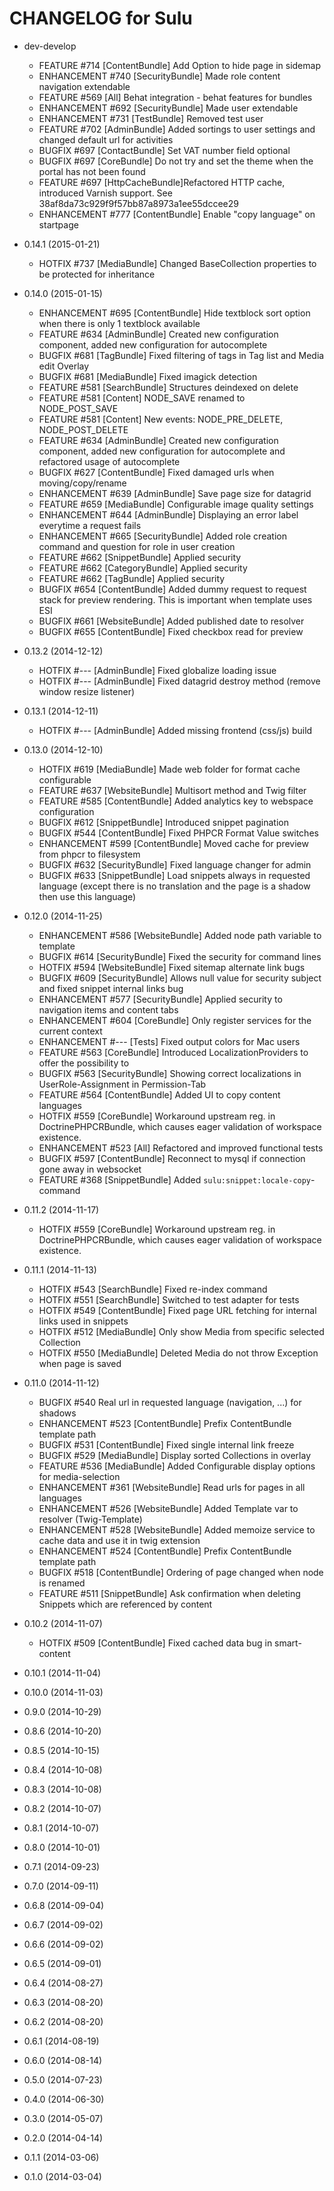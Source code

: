 CHANGELOG for Sulu
==================

* dev-develop
    * FEATURE     #714 [ContentBundle]  Add Option to hide page in sidemap
    * ENHANCEMENT #740 [SecurityBundle] Made role content navigation extendable
    * FEATURE     #569 [All]            Behat integration - behat features for bundles
    * ENHANCEMENT #692 [SecurityBundle] Made user extendable
    * ENHANCEMENT #731 [TestBundle]     Removed test user
    * FEATURE     #702 [AdminBundle]    Added sortings to user settings and changed default url for activities
    * BUGFIX      #697 [ContactBundle]  Set VAT number field optional
    * BUGFIX      #697 [CoreBundle]     Do not try and set the theme when the portal has not been found
    * FEATURE     #697 [HttpCacheBundle]Refactored HTTP cache, introduced Varnish support. See 38af8da73c929f9f57bb87a8973a1ee55dccee29
    * ENHANCEMENT #777 [ContentBundle]  Enable "copy language" on startpage

* 0.14.1 (2015-01-21)
    * HOTFIX      #737 [MediaBundle]    Changed BaseCollection properties to be protected for inheritance

* 0.14.0 (2015-01-15)
    * ENHANCEMENT #695 [ContentBundle]  Hide textblock sort option when there is only 1 textblock available
    * FEATURE     #634 [AdminBundle]    Created new configuration component, added new configuration for autocomplete
    * BUGFIX      #681 [TagBundle]      Fixed filtering of tags in Tag list and Media edit Overlay
    * BUGFIX      #681 [MediaBundle]    Fixed imagick detection
    * FEATURE     #581 [SearchBundle]   Structures deindexed on delete
    * FEATURE     #581 [Content]        NODE_SAVE renamed to NODE_POST_SAVE
    * FEATURE     #581 [Content]        New events: NODE_PRE_DELETE, NODE_POST_DELETE
    * FEATURE     #634 [AdminBundle]    Created new configuration component, added new configuration for autocomplete
                                        and refactored usage of autocomplete
    * BUGFIX      #627 [ContentBundle]  Fixed damaged urls when moving/copy/rename
    * ENHANCEMENT #639 [AdminBundle]    Save page size for datagrid
    * FEATURE     #659 [MediaBundle]    Configurable image quality settings
    * ENHANCEMENT #644 [AdminBundle]    Displaying an error label everytime a request fails
    * ENHANCEMENT #665 [SecurityBundle] Added role creation command and question for role in user creation
    * FEATURE     #662 [SnippetBundle]  Applied security
    * FEATURE     #662 [CategoryBundle] Applied security
    * FEATURE     #662 [TagBundle]      Applied security
    * BUGFIX      #654 [ContentBundle]  Added dummy request to request stack for preview rendering.
                                        This is important when template uses ESI
    * BUGFIX      #661 [WebsiteBundle]  Added published date to resolver
    * BUGFIX      #655 [ContentBundle]  Fixed checkbox read for preview

* 0.13.2 (2014-12-12)
    * HOTFIX      #--- [AdminBundle]    Fixed globalize loading issue
    * HOTFIX      #--- [AdminBundle]    Fixed datagrid destroy method (remove window resize listener) 

* 0.13.1 (2014-12-11)
    * HOTFIX      #--- [AdminBundle]    Added missing frontend (css/js) build

* 0.13.0 (2014-12-10)
    * HOTFIX      #619 [MediaBundle]    Made web folder for format cache configurable
    * FEATURE     #637 [WebsiteBundle]  Multisort method and Twig filter
    * FEATURE     #585 [ContentBundle]  Added analytics key to webspace configuration
    * BUGFIX      #612 [SnippetBundle]  Introduced snippet pagination
    * BUGFIX      #544 [ContentBundle]  Fixed PHPCR Format Value switches
    * ENHANCEMENT #599 [ContentBundle]  Moved cache for preview from phpcr to filesystem
    * BUGFIX      #632 [SecurityBundle] Fixed language changer for admin
    * BUGFIX      #633 [SnippetBundle]  Load snippets always in requested language (except there is no translation and
                                        the page is a shadow then use this language)

* 0.12.0 (2014-11-25)

    * ENHANCEMENT #586 [WebsiteBundle]  Added node path variable to template
    * BUGFIX      #614 [SecurityBundle] Fixed the security for command lines
    * HOTFIX      #594 [WebsiteBundle]  Fixed sitemap alternate link bugs
    * BUGFIX      #609 [SecurityBundle] Allows null value for security subject and fixed snippet internal links bug
    * ENHANCEMENT #577 [SecurityBundle] Applied security to navigation items and content tabs
    * ENHANCEMENT #604 [CoreBundle]     Only register services for the current context
    * ENHANCEMENT #--- [Tests]          Fixed output colors for Mac users
    * FEATURE     #563 [CoreBundle]     Introduced LocalizationProviders to offer the possibility to
    * BUGFIX      #563 [SecurityBundle] Showing correct localizations in UserRole-Assignment in
                                        Permission-Tab
    * FEATURE     #564 [ContentBundle]  Added UI to copy content languages
    * HOTFIX      #559 [CoreBundle]     Workaround upstream reg. in DoctrinePHPCRBundle, which causes
                                        eager validation of workspace existence.
    * ENHANCEMENT #523 [All]            Refactored and improved functional tests
    * BUGFIX      #597 [ContentBundle]  Reconnect to mysql if connection gone away in websocket
    * FEATURE     #368 [SnippetBundle]  Added `sulu:snippet:locale-copy`-command

* 0.11.2 (2014-11-17)

    * HOTFIX #559 [CoreBundle]    Workaround upstream reg. in DoctrinePHPCRBundle, which causes
                                  eager validation of workspace existence.

* 0.11.1 (2014-11-13)

    * HOTFIX      #543 [SearchBundle]  Fixed re-index command
    * HOTFIX      #551 [SearchBundle]  Switched to test adapter for tests
    * HOTFIX      #549 [ContentBundle] Fixed page URL fetching for internal links used in snippets
    * HOTFIX      #512 [MediaBundle]   Only show Media from specific selected Collection
    * HOTFIX      #550 [MediaBundle]   Deleted Media do not throw Exception when page is saved

* 0.11.0 (2014-11-12)

    * BUGFIX      #540                 Real url in requested language (navigation, ...) for shadows
    * ENHANCEMENT #523 [ContentBundle] Prefix ContentBundle template path
    * BUGFIX      #531 [ContentBundle] Fixed single internal link freeze
    * BUGFIX      #529 [MediaBundle]   Display sorted Collections in overlay
    * FEATURE     #536 [MediaBundle]   Added Configurable display options for media-selection
    * ENHANCEMENT #361 [WebsiteBundle] Read urls for pages in all languages
    * ENHANCEMENT #526 [WebsiteBundle] Added Template var to resolver (Twig-Template)
    * ENHANCEMENT #528 [WebsiteBundle] Added memoize service to cache data and use it in twig extension
    * ENHANCEMENT #524 [ContentBundle] Prefix ContentBundle template path
    * BUGFIX      #518 [ContentBundle] Ordering of page changed when node is renamed
    * FEATURE     #511 [SnippetBundle] Ask confirmation when deleting Snippets which are referenced by content

* 0.10.2 (2014-11-07)

    * HOTFIX #509 [ContentBundle] Fixed cached data bug in smart-content

* 0.10.1 (2014-11-04)

* 0.10.0 (2014-11-03)

* 0.9.0 (2014-10-29)

* 0.8.6 (2014-10-20)

* 0.8.5 (2014-10-15)

* 0.8.4 (2014-10-08)

* 0.8.3 (2014-10-08)

* 0.8.2 (2014-10-07)

* 0.8.1 (2014-10-07)

* 0.8.0 (2014-10-01)

* 0.7.1 (2014-09-23)

* 0.7.0 (2014-09-11)

* 0.6.8 (2014-09-04)

* 0.6.7 (2014-09-02)

* 0.6.6 (2014-09-02)

* 0.6.5 (2014-09-01)

* 0.6.4 (2014-08-27)

* 0.6.3 (2014-08-20)

* 0.6.2 (2014-08-20)

* 0.6.1 (2014-08-19)

* 0.6.0 (2014-08-14)

* 0.5.0 (2014-07-23)

* 0.4.0 (2014-06-30)

* 0.3.0 (2014-05-07)

* 0.2.0 (2014-04-14)

* 0.1.1 (2014-03-06)

* 0.1.0 (2014-03-04)
